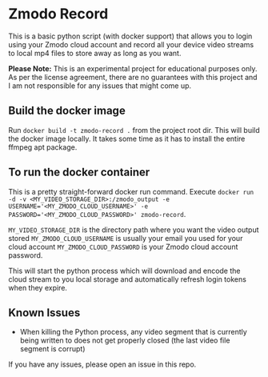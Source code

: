 # Zmodo Record

This is a basic python script (with docker support) that allows you to login using your Zmodo cloud account and record all your device video streams to local mp4 files to store away as long as you want.

**Please Note:** This is an experimental project for educational purposes only. As per the license agreement, there are no guarantees with this project and I am not responsible for any issues that might come up.

## Build the docker image
Run `docker build -t zmodo-record .` from the project root dir. This will build the docker image locally. It takes some time as it has to install the entire ffmpeg apt package.

## To run the docker container
This is a pretty straight-forward docker run command. Execute `docker run -d -v <MY_VIDEO_STORAGE_DIR>:/zmodo_output -e USERNAME='<MY_ZMODO_CLOUD_USERNAME>' -e PASSWORD='<MY_ZMODO_CLOUD_PASSWORD>' zmodo-record`. 

`MY_VIDEO_STORAGE_DIR` is the directory path where you want the video output stored
`MY_ZMODO_CLOUD_USERNAME` is usually your email you used for your cloud account
`MY_ZMODO_CLOUD_PASSWORD` is your Zmodo cloud account password.

This will start the python process which will download and encode the cloud stream to you local storage and automatically refresh login tokens when they expire.


## Known Issues
* When killing the Python process, any video segment that is currently being written to does not get properly closed (the last video file segment is corrupt) 

If you have any issues, please open an issue in this repo.

